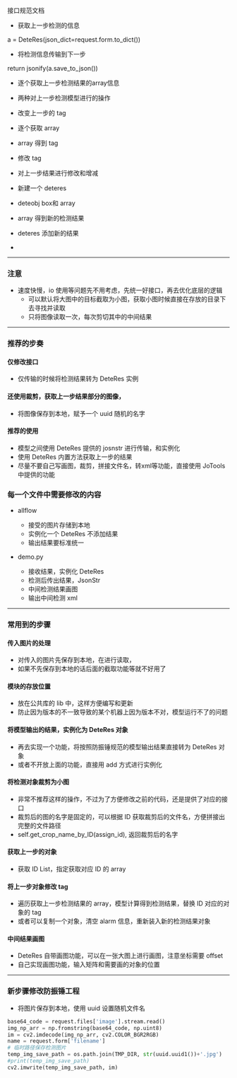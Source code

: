 



接口规范文档


* 获取上一步检测的信息

a = DeteRes(json_dict=request.form.to_dict())

* 将检测信息传输到下一步

return jsonify(a.save_to_json())

* 逐个获取上一步检测结果的array信息

* 两种对上一步检测模型进行的操作

* 改变上一步的 tag

* 逐个获取 array
* array 得到 tag
* 修改 tag

* 对上一步结果进行修改和增减

* 新建一个 deteres
* deteobj box和 array
* array 得到新的检测结果
* deteres 添加新的结果

* 


---

### 注意

* 速度快慢，io 使用等问题先不用考虑，先统一好接口，再去优化底层的逻辑
    * 可以默认将大图中的目标截取为小图，获取小图时候直接在存放的目录下去寻找并读取
    * 只将图像读取一次，每次剪切其中的中间结果

---

### 推荐的步奏

#### 仅修改接口

* 仅传输的时候将检测结果转为 DeteRes 实例

#### 还使用裁剪，获取上一步结果部分的图像，

* 将图像保存到本地，赋予一个 uuid 随机的名字

#### 推荐的使用

* 模型之间使用 DeteRes 提供的 josnstr 进行传输，和实例化
* 使用 DeteRes 内置方法获取上一步的结果
* 尽量不要自己写画图，裁剪，拼接文件名，转xml等功能，直接使用 JoTools 中提供的功能

### 每一个文件中需要修改的内容

* allflow 
    * 接受的图片存储到本地
    * 实例化一个 DeteRes 不添加结果
    * 输出结果要标准统一
    
* demo.py
    * 接收结果，实例化 DeteRes
    * 检测后传出结果，JsonStr
    * 中间检测结果画图
    * 输出中间检测 xml


---

### 常用到的步骤

#### 传入图片的处理

* 对传入的图片先保存到本地，在进行读取，
* 如果不先保存到本地的话后面的截取功能等就不好用了

#### 模块的存放位置

* 放在公共库的 lib 中，这样方便编写和更新
* 防止因为版本的不一致导致的某个机器上因为版本不对，模型运行不了的问题

#### 将模型输出的结果，实例化为 DeteRes 对象

* 再去实现一个功能，将按照防振锤规范的模型输出结果直接转为 DeteRes 对象
* 或者不开放上面的功能，直接用 add 方式进行实例化

#### 将检测对象裁剪为小图

* 非常不推荐这样的操作，不过为了方便修改之前的代码，还是提供了对应的接口
* 裁剪后的图的名字是固定的，可以根据 ID 获取裁剪后的文件名，方便拼接出完整的文件路径
* self.get_crop_name_by_ID(assign_id), 返回裁剪后的名字

#### 获取上一步的对象

* 获取 ID List，指定获取对应 ID 的 array

#### 将上一步对象修改 tag

* 遍历获取上一步检测结果的 array，模型计算得到检测结果，替换 ID 对应的对象的 tag
* 或者可以复制一个对象，清空 alarm 信息，重新装入新的检测结果对象

#### 中间结果画图

* DeteRes 自带画图功能，可以在一张大图上进行画图，注意坐标需要 offset
* 自己实现画图功能，输入矩阵和需要画的对象的位置


--- 

### 新步骤修改防振锤工程

* 将图片保存到本地，使用 uuid 设置随机文件名

```python
base64_code = request.files['image'].stream.read()
img_np_arr = np.fromstring(base64_code, np.uint8)
im = cv2.imdecode(img_np_arr, cv2.COLOR_BGR2RGB)
name = request.form['filename']
# 临时路径保存检测图片
temp_img_save_path = os.path.join(TMP_DIR, str(uuid.uuid1())+'.jpg')
#print(temp_img_save_path)
cv2.imwrite(temp_img_save_path, im)
```













































